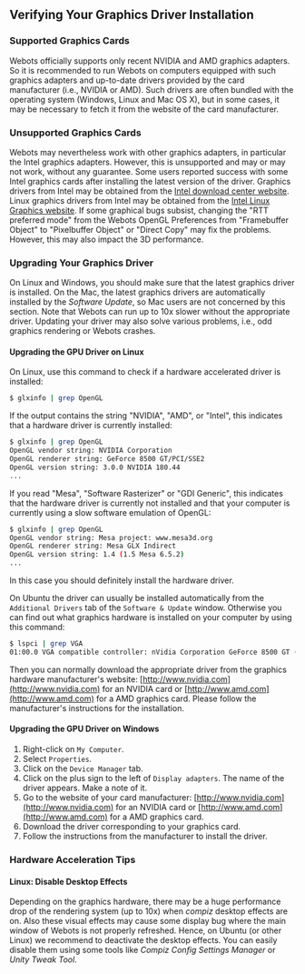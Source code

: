 ## Verifying Your Graphics Driver Installation

### Supported Graphics Cards

Webots officially supports only recent NVIDIA and AMD graphics adapters.
So it is recommended to run Webots on computers equipped with such graphics adapters and up-to-date drivers provided by the card manufacturer (i.e., NVIDIA or AMD).
Such drivers are often bundled with the operating system (Windows, Linux and Mac OS X), but in some cases, it may be necessary to fetch it from the website of the card manufacturer.

### Unsupported Graphics Cards

Webots may nevertheless work with other graphics adapters, in particular the Intel graphics adapters.
However, this is unsupported and may or may not work, without any guarantee.
Some users reported success with some Intel graphics cards after installing the latest version of the driver.
Graphics drivers from Intel may be obtained from the [Intel download center website](http://downloadcenter.intel.com).
Linux graphics drivers from Intel may be obtained from the [Intel Linux Graphics website](http://intellinuxgraphics.org).
If some graphical bugs subsist, changing the "RTT preferred mode" from the Webots OpenGL Preferences from "Framebuffer Object" to "Pixelbuffer Object" or "Direct Copy" may fix the problems.
However, this may also impact the 3D performance.

### Upgrading Your Graphics Driver

On Linux and Windows, you should make sure that the latest graphics driver is installed.
On the Mac, the latest graphics drivers are automatically installed by the *Software Update*, so Mac users are not concerned by this section.
Note that Webots can run up to 10x slower without the appropriate driver.
Updating your driver may also solve various problems, i.e., odd graphics rendering or Webots crashes.

#### Upgrading the GPU Driver on Linux

On Linux, use this command to check if a hardware accelerated driver is installed:

```sh
$ glxinfo | grep OpenGL
```

If the output contains the string "NVIDIA", "AMD", or "Intel", this indicates that a hardware driver is currently installed:

```sh
$ glxinfo | grep OpenGL
OpenGL vendor string: NVIDIA Corporation
OpenGL renderer string: GeForce 8500 GT/PCI/SSE2
OpenGL version string: 3.0.0 NVIDIA 180.44
...
```

If you read "Mesa", "Software Rasterizer" or "GDI Generic", this indicates that the hardware driver is currently not installed and that your computer is currently using a slow software emulation of OpenGL:

```sh
$ glxinfo | grep OpenGL
OpenGL vendor string: Mesa project: www.mesa3d.org
OpenGL renderer string: Mesa GLX Indirect
OpenGL version string: 1.4 (1.5 Mesa 6.5.2)
...
```

In this case you should definitely install the hardware driver.

On Ubuntu the driver can usually be installed automatically from the `Additional Drivers` tab of the `Software & Update` window.
Otherwise you can find out what graphics hardware is installed on your computer by using this command:

```sh
$ lspci | grep VGA
01:00.0 VGA compatible controller: nVidia Corporation GeForce 8500 GT (rev a1)
```

Then you can normally download the appropriate driver from the graphics hardware manufacturer's website: [http://www.nvidia.com](http://www.nvidia.com) for an NVIDIA card or [http://www.amd.com](http://www.amd.com) for a AMD graphics card.
Please follow the manufacturer's instructions for the installation.

#### Upgrading the GPU Driver on Windows

1. Right-click on `My Computer`.
2. Select `Properties`.
3. Click on the `Device Manager` tab.
4. Click on the plus sign to the left of `Display adapters`.
The name of the driver appears.
Make a note of it.
5. Go to the website of your card manufacturer: [http://www.nvidia.com](http://www.nvidia.com) for an NVIDIA card or [http://www.amd.com](http://www.amd.com) for a AMD graphics card.
6. Download the driver corresponding to your graphics card.
7. Follow the instructions from the manufacturer to install the driver.

### Hardware Acceleration Tips

#### Linux: Disable Desktop Effects

Depending on the graphics hardware, there may be a huge performance drop of the rendering system (up to 10x) when *compiz* desktop effects are on.
Also these visual effects may cause some display bug where the main window of Webots is not properly refreshed.
Hence, on Ubuntu (or other Linux) we recommend to deactivate the desktop effects.
You can easily disable them using some tools like *Compiz Config Settings Manager* or *Unity Tweak Tool*.
